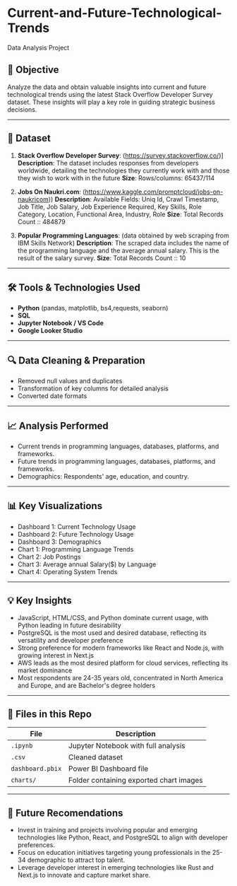 # Current-and-Future-Technological-Trends
Data Analysis Project

## 🧠 Objective
Analyze the data and obtain valuable insights into current and future technological trends using the latest
Stack Overflow Developer Survey dataset. These insights will play a key role in guiding
strategic business decisions.


---

## 📁 Dataset
1. **Stack Overflow Developer Survey**: (https://survey.stackoverflow.co/)]
   **Description**: The dataset includes responses from developers worldwide, detailing the technologies they currently work with
and those they wish to work with in the future
 **Size**: Rows/columns: 65437/114
  
2. **Jobs On Naukri.com**: (https://www.kaggle.com/promptcloud/jobs-on-naukricom))
 **Description**: Available Fields: Uniq Id, Crawl Timestamp, Job Title, Job Salary, Job Experience Required,
 Key Skills, Role Category, Location, Functional Area, Industry, Role
 **Size**: Total Records Count :: 484879

 3. **Popular Programming Languages**: (data obtained by web scraping from IBM Skills Network)
 **Description**: The scraped data includes the name of the programming language and the average annual salary.
 This is the result of the salary survey.
 **Size**: Total Records Count :: 10
---

## 🛠️ Tools & Technologies Used
- **Python** (pandas, matplotlib, bs4,requests, seaborn)
- **SQL** 
- **Jupyter Notebook / VS Code**
- **Google Looker Studio**
---

## 🔍 Data Cleaning & Preparation
- Removed null values and duplicates
- Transformation of key columns for detailed analysis
- Converted date formats


---

## 📈 Analysis Performed
- Current trends in programming languages, databases, platforms, and frameworks.
- Future trends in programming languages, databases, platforms, and frameworks.
- Demographics: Respondents' age, education, and country.


---

## 📊 Key Visualizations
- Dashboard 1: Current Technology Usage
- Dashboard 2: Future Technology Usage
- Dashboard 3: Demographics
- Chart 1: Programming Language Trends
- Chart 2: Job Postings
- Chart 3: Average annual Salary($) by Language
- Chart 4: Operating System Trends

---

## 💡 Key Insights
- JavaScript, HTML/CSS, and Python dominate current usage, with Python leading in future desirability
- PostgreSQL is the most used and desired database, reflecting its versatility and developer preference
- Strong preference for modern frameworks like React and Node.js, with growing interest in Next.js 
- AWS leads as the most desired platform for cloud services, reflecting its market dominance
- Most respondents are 24-35 years old, concentrated in North America and Europe, and are Bachelor's degree holders 



---

## 📎 Files in this Repo
| File | Description |
|------|-------------|
| `.ipynb` | Jupyter Notebook with full analysis |
| `.csv` | Cleaned dataset |
| `dashboard.pbix` | Power BI Dashboard file |
| `charts/` | Folder containing exported chart images |

---

## 🧩 Future Recomendations
- Invest in training and projects involving popular and emerging technologies like Python, React, and PostgreSQL to align with developer preferences.
- Focus on education initiatives targeting young professionals in the 25-34 demographic to attract top talent.
- Leverage developer interest in emerging technologies like Rust and Next.js to innovate and capture market share.


